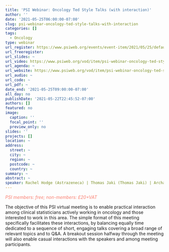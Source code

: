 ```yaml
---
title: 'PSI Webinar: Oncology Ted Style Talks (with interaction)'
author: ''
date: '2021-05-25T06:00:00-07:00'
slug: psi-webinar-oncology-ted-style-talks-with-interaction
categories: []
tags:
  - Oncology
type: webinar
url_register: https://www.psiweb.org/events/event-item/2021/05/25/default-calendar/psi-webinar-oncology-ted-talks-(with-interaction)
url_freeregister: 
url_slides: ~
url_video: https://www.psiweb.org/vod/item/psi-webinar-oncology-ted-style-talks
url_agenda: ~
url_website: https://www.psiweb.org/vod/item/psi-webinar-oncology-ted-style-talks
url_audio: ~
url_code: ~
url_pdf: ~
date_end: '2021-05-25T09:00:00-07:00'
all_day: no
publishDate: '2021-05-22T22:45:52-07:00'
authors: []
featured: no
image:
  caption: ''
  focal_point: ''
  preview_only: no
slides: ''
projects: []
location: ~
address:
  street: ~
  city: ~
  region: ~
  postcode: ~
  country: ~
summary: ~
abstract: ~
speaker: Rachel Hodge (Astrazeneca) | Thomas Jaki (Thomas Jaki) | Archan Bhattacharya (Janssen) | Nigel Stallard (University of Warwick) | Emma Clark (Roche)
---
```

<span style="color: salmon;">*PSI members: free; non-members: £20+VAT*</span>
<!--more-->
The objective of this PSI virtual meeting is to enable practical interaction among clinical statisticians actively working in oncology and those interested to work in this area. The simple format of this meeting specifically facilitates these interactions, by balancing equally time dedicated to a sequence of short, engaging talks covering a broad range of relevant topics and to Q&A. A breakout session halfway through the meeting will also enable casual interactions with the speakers and among meeting participants.    